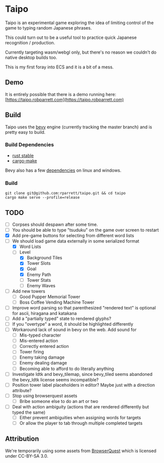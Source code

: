 # Taipo

Taipo is an experimental game exploring the idea of limiting control of the game to typing random Japanese phrases.

This could turn out to be a useful tool to practice quick Japanese recognition / production.

Currently targeting wasm/webgl only, but there's no reason we couldn't do native desktop builds too.

This is my first foray into ECS and it is a bit of a mess.

## Demo

It is entirely possible that there is a demo running here: [https://taipo.robparrett.com](https://taipo.robparrett.com)

## Build

Taipo uses the [bevy](https://bevyengine.org/) engine (currently tracking the master branch) and is pretty easy to build.

### Build Dependencies

- [rust stable](https://www.rust-lang.org/tools/install)
- [cargo-make](https://github.com/sagiegurari/cargo-make#installation)

Bevy also has a few [dependencies](https://bevyengine.org/learn/book/getting-started/setup/) on linux and windows.

### Build

```
git clone git@github.com:rparrett/taipo.git && cd taipo
cargo make serve --profile=release
```

## TODO


- [ ] Corpses should despawn after some time.
- [ ] You should be able to type "tsuduku" on the game over screen to restart
- [X] Add pre-game buttons for selecting from different word lists
- [ ] We should load game data externally in some serialized format
  - [X] Word Lists
  - [ ] Level
    - [X] Background Tiles
    - [X] Tower Slots
    - [X] Goal
    - [X] Enemy Path
    - [ ] Tower Stats
    - [ ] Enemy Waves
- [ ] Add new towers
  - [ ] Good Pupper Memorial Tower
  - [ ] Boss Coffee Vending Machine Tower
- [ ] Improve word parsing so that parenthesized "rendered text" is optional for ascii, hiragana and katakana
- [ ] Add a "partially typed" state to rendered glyphs?
- [ ] If you "overtype" a word, it should be highlighted differently
- [ ] Workaround lack of sound in bevy on the web. Add sound for
  - [ ] Mis-typed character
  - [ ] Mis-entered action
  - [ ] Correctly entered action
  - [ ] Tower firing
  - [ ] Enemy taking damage
  - [ ] Enemy dealing damage
  - [ ] Becoming able to afford to do literally anything
- [ ] Investigate ldtk and bevy_tilemap, since bevy_tiled seems abandoned the bevy_ldtk license seems incompatible?
- [ ] Position tower label placeholders in editor? Maybe just with a direction attribute?
- [ ] Stop using browserquest assets
  - [ ] Bribe someone else to do an art or two
- [ ] Deal with action ambiguity (actions that are rendered differently but typed the same)
  - [ ] Either prevent ambiguities when assigning words for targets
  - [ ] Or allow the player to tab through multiple completed targets

## Attribution

We're temporarily using some assets from [BrowserQuest](https://github.com/mozilla/BrowserQuest) which is licensed under CC-BY-SA 3.0.
